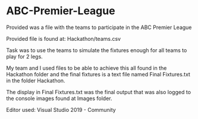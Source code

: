 # ABC-Premier-League

Provided was a file with the teams to participate in the ABC Premier League

Provided file is found at: Hackathon/teams.csv

Task was to use the teams to simulate the fixtures enough for all teams to play for 2 legs.

My team and I used files to be able to achieve this all found in the Hackathon folder and the final fixtures is a text file named Final Fixtures.txt in the folder Hackathon.

The display in Final Fixtures.txt was the final output that was also logged to the console images found at Images folder.

Editor used: Visual Studio 2019 - Community
